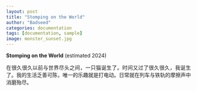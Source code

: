 ```yaml
---
layout: post
title: "Stomping on the World"
author: "Badseed"
categories: documentation
tags: [documentation, sample]
image: monster_sunset.jpg
---
```

**Stomping on the World** (estimated 2024) 

<div align="justify">

在很久很久以前与世界尽头之间，一只猫诞生了。时间又过了很久很久，我诞生了。我的生活乏善可陈，唯一的乐趣就是打电动。日常就在列车与铁轨的摩擦声中消磨殆尽。

</div>

